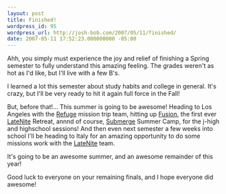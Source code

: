 ```yaml
---
layout: post
title: Finished!
wordpress_id: 95
wordpress_url: http://josh-bob.com/2007/05/11/finished/
date: 2007-05-11 17:52:23.000000000 -05:00
---
```

Ahh, you simply must experience the joy and relief of finishing a Spring semester to fully understand this amazing feeling. The grades weren't as hot as I'd like, but I'll live with a few B's.

I learned a lot this semester about study habits and college in general. It's crazy, but I'll be very ready to hit it again full force in the Fall!

But, before that!... This summer is going to be awesome! Heading to Los Angeles with the <a href="http://refuge.healingplacechurch.org/">Refuge</a> mission trip team, hitting up <a href="http://store.healingplacechurch.org/ministries/latenite/07/wp-content/uploads/2007/04/fusionweb.jpg">Fusion</a>, the first ever <a href="http://store.healingplacechurch.org/ministries/latenite/07/">LateNite</a> Retreat, annnd of course, <a href="http://submerge.healingplacechurch.org/">Submerge</a> Summer Camp, for the j-high and highschool sessions! And then even next semester a few weeks into school I'll be heading to Italy for an amazing opportunity to do some missions work with the <a href="http://store.healingplacechurch.org/ministries/latenite/07/">LateNite</a> team.

It's going to be an awesome summer, and an awesome remainder of this year!

Good luck to everyone on your remaining finals, and I hope everyone did awesome!
